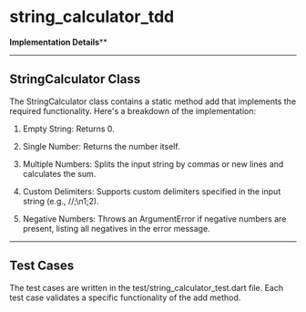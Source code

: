 # string_calculator_tdd

****Implementation Details******

-------------------------------
StringCalculator Class
--------------------------------

The StringCalculator class contains a static method add that implements the required functionality. Here's a breakdown of the implementation:

1. Empty String: Returns 0.

2. Single Number: Returns the number itself.

3. Multiple Numbers: Splits the input string by commas or new lines and calculates the sum.

4. Custom Delimiters: Supports custom delimiters specified in the input string (e.g., //;\n1;2).

5. Negative Numbers: Throws an ArgumentError if negative numbers are present, listing all negatives in the error message.

----------------------------------
Test Cases
----------------------------------
The test cases are written in the test/string_calculator_test.dart file. Each test case validates a specific functionality of the add method.
